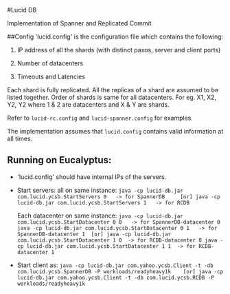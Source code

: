 #Lucid DB

Implementation of Spanner and Replicated Commit

##Config
'lucid.config' is the configuration file which contains the following:

1. IP address of all the shards (with distinct paxos, server and client ports)

2. Number of datacenters

3. Timeouts and Latencies

Each shard is fully replicated. All the replicas of a shard are assumed to be listed together. Order of shards is same for all datacenters. For eg. X1, X2, Y2, Y2 where 1 & 2 are datacenters and X & Y are shards.

Refer to `lucid-rc.config` and `lucid-spanner.config` for examples.

The implementation assumes that `lucid.config` contains valid information at all times.

## Running on Eucalyptus:

* 'lucid.config' should have internal IPs of the servers.

* Start servers:
    all on same instance:
      ```
      java -cp lucid-db.jar com.lucid.ycsb.StartServers 0   -> for SpannerDB     [or]
      java -cp lucid-db.jar com.lucid.ycsb.StartServers 1   -> for RCDB
      ```
    
    Each datacenter on same instance:
      ```
      java -cp lucid-db.jar com.lucid.ycsb.StartDatacenter 0 0   -> for SpannerDB-datacenter 0 
      java -cp lucid-db.jar com.lucid.ycsb.StartDatacenter 0 1   -> for SpannerDB-datacenter 1  [or]
      java -cp lucid-db.jar com.lucid.ycsb.StartDatacenter 1 0  -> for RCDB-datacenter 0
      java -cp lucid-db.jar com.lucid.ycsb.StartDatacenter 1 1  -> for RCDB-datacenter 1
      ```

* Start client as:
      ```
      java -cp lucid-db.jar com.yahoo.ycsb.Client -t -db com.lucid.ycsb.SpannerDB -P workloads/readyheavy1k    [or]
      java -cp lucid-db.jar com.yahoo.ycsb.Client -t -db com.lucid.ycsb.RCDB -P workloads/readyheavy1k
      ```
